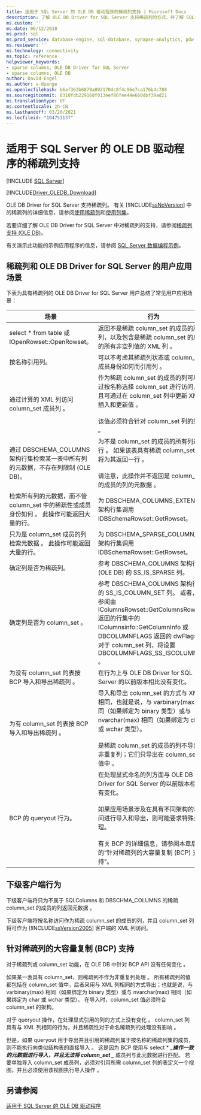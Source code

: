 ```yaml
---
title: 适用于 SQL Server 的 OLE DB 驱动程序的稀疏列支持 | Microsoft Docs
description: 了解 OLE DB Driver for SQL Server 支持稀疏列的方式，并了解 SQL Server 中的稀疏列。
ms.custom: ''
ms.date: 06/12/2018
ms.prod: sql
ms.prod_service: database-engine, sql-database, synapse-analytics, pdw
ms.reviewer: ''
ms.technology: connectivity
ms.topic: reference
helpviewer_keywords:
- sparse columns, OLE DB Driver for SQL Server
- sparse columns, OLE DB
author: David-Engel
ms.author: v-daenge
ms.openlocfilehash: b6af363b6879a892170dc0f4c96e7ca176b4c788
ms.sourcegitcommit: 0310fdb22916df013eef86fee44e660dbf39ad21
ms.translationtype: HT
ms.contentlocale: zh-CN
ms.lasthandoff: 03/20/2021
ms.locfileid: "104751137"
---
```

# <a name="sparse-columns-support-in-ole-db-driver-for-sql-server"></a>适用于 SQL Server 的 OLE DB 驱动程序的稀疏列支持
[!INCLUDE [SQL Server](../../../includes/applies-to-version/sql-asdb-asdbmi-asa-pdw.md)]

[!INCLUDE[Driver_OLEDB_Download](../../../includes/driver_oledb_download.md)]

  OLE DB Driver for SQL Server 支持稀疏列。 有关 [!INCLUDE[ssNoVersion](../../../includes/ssnoversion-md.md)] 中的稀疏列的详细信息，请参阅[使用稀疏列](../../../relational-databases/tables/use-sparse-columns.md)和[使用列集](../../../relational-databases/tables/use-column-sets.md)。  
  
 若要详细了解 OLE DB Driver for SQL Server 中对稀疏列的支持，请参阅[稀疏列支持 (OLE DB)](../../oledb/ole-db/sparse-columns-support-ole-db.md)。  
  
 有关演示此功能的示例应用程序的信息，请参阅 [SQL Server 数据编程示例](https://msftdpprodsamples.codeplex.com/)。  
  
## <a name="user-scenarios-for-sparse-columns-and-ole-db-driver-for-sql-server"></a>稀疏列和 OLE DB Driver for SQL Server 的用户应用场景  
 下表为具有稀疏列的 OLE DB Driver for SQL Server 用户总结了常见用户应用场景：  
  
|场景|行为|  
|--------------|--------------|  
|select \* from table 或 IOpenRowset::OpenRowset。|返回不是稀疏 column_set 的成员的所有列，以及包含是稀疏 column_set 的成员的所有非空列值的 XML 列   。|  
|按名称引用列。|可以不考虑其稀疏列状态或 column_set 成员身份如何而引用列  。|  
|通过计算的 XML 列访问 column_set 成员列  。|作为稀疏 column_set 的成员的列可以通过按名称选择 column_set 进行访问，并且可通过在 column_set 列中更新 XML 插入和更新值    。<br /><br /> 该值必须符合针对 column_set 列的架构  。|  
|通过 DBSCHEMA_COLUMNS 架构行集检索某一表中所有列的元数据，不存在列限制 (OLE DB)。|为不是 column_set 的成员的所有列返回行  。 如果该表具有稀疏 column_set，则将为其返回一行  。<br /><br /> 请注意，此操作并不返回是 column_set 的成员的列的元数据  。|  
|检索所有列的元数据，而不管 column_set 中的稀疏性或成员身份如何  。 此操作可能返回大量的行。|为 DBSCHEMA_COLUMNS_EXTENDED 架构行集调用 IDBSchemaRowset::GetRowset。|  
|只为是 column_set 成员的列检索元数据  。 此操作可能返回大量的行。|为 DBSCHEMA_SPARSE_COLUMN_SET 架构行集调用 IDBSchemaRowset::GetRowset。|  
|确定列是否为稀疏列。|参考 DBSCHEMA_COLUMNS 架构行集 (OLE DB) 的 SS_IS_SPARSE 列。|  
|确定列是否为 column_set  。|参考 DBSCHEMA_COLUMNS 架构行集的 SS_IS_COLUMN_SET 列。 或者，请参阅由 IColumnsRowset::GetColumnsRowset 返回的行集中的 IColumnsinfo::GetColumnInfo 或 DBCOLUMNFLAGS 返回的 dwFlags  。 对于 column_set 列，将设置 DBCOLUMNFLAGS_SS_ISCOLUMNSET  。|  
|为没有 column_set 的表按 BCP 导入和导出稀疏列  。|在行为上与 OLE DB Driver for SQL Server 的以前版本相比没有变化。|  
|为有 column_set 的表按 BCP 导入和导出稀疏列  。|导入和导出 column_set  的方式与 XML 相同，也就是说，与 varbinary(max)  相同（如果绑定为 binary 类型）或与 nvarchar(max)  相同（如果绑定为 char  或 wchar  类型）。<br /><br /> 是稀疏 column_set 的成员的列不导出为非重复列；它们只导出在 column_set 的值中   。|  
|BCP 的 queryout  行为。|在处理显式命名的列方面与 OLE DB Driver for SQL Server 的以前版本相比没有变化。<br /><br /> 如果应用场景涉及在具有不同架构的表之间进行导入和导出，则可能要求特殊处理。<br /><br /> 有关 BCP 的详细信息，请参阅本章后面的“针对稀疏列的大容量复制 (BCP) 支持”。|  
  
## <a name="down-level-client-behavior"></a>下级客户端行为  
 下级客户端将只为不属于 SQLColumns 和 DBSCHMA_COLUMNS 的稀疏 column_set 的成员的列返回元数据  。
  
 下级客户端将按名称访问作为稀疏 column_set 的成员的列，并且 column_set 列将可作为 [!INCLUDE[ssVersion2005](../../../includes/ssversion2005-md.md)] 客户端的 XML 列访问。  
  
## <a name="bulk-copy-bcp-support-for-sparse-columns"></a>针对稀疏列的大容量复制 (BCP) 支持  
 对于稀疏列或 column_set 功能，在 OLE DB 中针对 BCP API 没有任何变化  。  
  
 如果某一表具有 column_set，则稀疏列不作为非重复列处理  。 所有稀疏列的值都包括在 column_set  值中，后者采用与 XML 列相同的方式导出；也就是说，与 varbinary(max)  相同（如果绑定为 binary 类型）或与 nvarchar(max)  相同（如果绑定为 char  或 wchar  类型）。 在导入时，column_set  值必须符合 column_set  的架构。  
  
 对于 queryout 操作，在处理显式引用的列的方式上没有变化  。 column_set 列具有与 XML 列相同的行为，并且稀疏性对于命名稀疏列的处理没有影响  。  
  
 但是，如果 queryout 用于导出并且引用的稀疏列属于按名称的稀疏列集的成员，则不能执行向类似结构表的直接导入  。 这是因为 BCP 使用与 select \* ***_操作一致的元数据进行导入，并且无法将 column_set _*** 成员列与此元数据进行匹配。 若要单独导入 column_set 成员列，必须对引用所需 column_set 列的表定义一个视图，并且必须使用该视图执行导入操作   。  
  
## <a name="see-also"></a>另请参阅  
 [适用于 SQL Server 的 OLE DB 驱动程序](../../oledb/oledb-driver-for-sql-server.md)  
  
  
